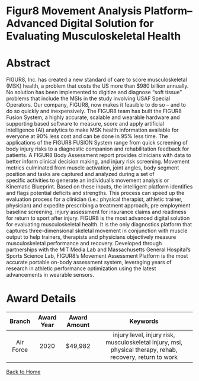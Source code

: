 
Figur8 Movement Analysis Platform– Advanced Digital Solution for Evaluating Musculoskeletal Health
==================================================================================================

# Abstract


FIGUR8, Inc. has created a new standard of care to score musculoskeletal (MSK) health, a problem that costs the US more than $980 billion annually. No solution has been implemented to digitize and diagnose “soft tissue” problems that include the MSIs in the study involving USAF Special Operators. Our company, FIGUR8, now makes it feasible to do so – and to do so quickly and inexpensively. The FIGUR8 team has built the FIGUR8 Fusion System, a highly accurate, scalable and wearable hardware and supporting based software to measure, score and apply artificial intelligence (AI) analytics to make MSK health information available for everyone at 90% less cost and can be done in 95% less time. The applications of the FIGUR8 FUSION System range from quick screening of body injury risks to a diagnostic companion and rehabilitation feedback for patients. A FIGUR8 Body Assessment report provides clinicians with data to better inform clinical decision making, and injury risk screening. Movement metrics culminated from muscle activation, joint angles, body segment position and tasks are captured and analyzed during a set of specific activities to generate an individual’s movement analysis or Kinematic Blueprint. Based on these inputs, the intelligent platform identifies and flags potential deficits and strengths. This process can speed up the evaluation process for a clinician (i.e.: physical therapist, athletic trainer, physician) and expedite prescribing a treatment approach, pre employment baseline screening, injury assessment for insurance claims and readiness for return to sport after injury. FIGUR8 is the most advanced digital solution for evaluating musculoskeletal health. It is the only diagnostics platform that captures three-dimensional skeletal movement in conjunction with muscle output to help trainers, therapists and physicians objectively measure musculoskeletal performance and recovery. Developed through partnerships with the MIT Media Lab and Massachusetts General Hospital’s Sports Science Lab, FIGUR8’s Movement Assessment Platform is the most accurate portable on-body assessment system, leveraging years of research in athletic performance optimization using the latest advancements in wearable sensors.  

# Award Details

|Branch|Award Year|Award Amount|Keywords|
| :---: | :---: | :---: | :---: |
|Air Force|2020|$49,982|injury level, injury risk, musculoskeletal injury, msi, physical therapy, rehab, recovery, return to work|
  
  


[Back to Home](https://github.com/chrischow/dod_sbir_awards/Reports/DJ/#1721)